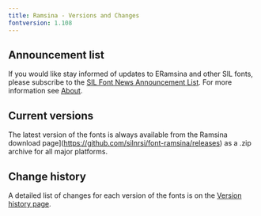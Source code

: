 ```yaml
---
title: Ramsina - Versions and Changes
fontversion: 1.108
---
```


## Announcement list

If you would like stay informed of updates to ERamsina and other SIL fonts, please subscribe to the [SIL Font News Announcement List](https://groups.google.com/a/groups.sil.org/forum/#!forum/sil-font-news). For more information see [About](about.md).

## Current versions

The latest version of the fonts is always available from the Ramsina download page](https://github.com/silnrsi/font-ramsina/releases) as a .zip archive for all major platforms.

## Change history

A detailed list of changes for each version of the fonts is on the [Version history page](history.md).
